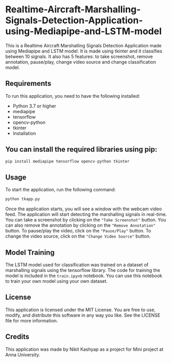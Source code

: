 # Realtime-Aircraft-Marshalling-Signals-Detection-Application-using-Mediapipe-and-LSTM-model
This is a Realtime Aircraft Marshalling Signals Detection Application made using Mediapipe and LSTM model. It is made using tkinter and it classifies between 10 signals. It also has 5 features: to take screenshot, remove annotation, pause/play, change video source and change classification model.

## Requirements
To run this application, you need to have the following installed:

* Python 3.7 or higher
* mediapipe
* tensorflow
* opencv-python
* tkinter
* Installation
## You can install the required libraries using pip:

```python
pip install mediapipe tensorflow opencv-python tkinter
```

## Usage
To start the application, run the following command:
```python
python tkapp.py
```

Once the application starts, you will see a window with the webcam video feed. The application will start detecting the marshalling signals in real-time. You can take a screenshot by clicking on the `"Take Screenshot"` button. You can also remove the annotation by clicking on the `"Remove Annotation"` button. To pause/play the video, click on the `"Pause/Play"` button. To change the video source, click on the `"Change Video Source"` button.

## Model Training
The LSTM model used for classification was trained on a dataset of marshalling signals using the tensorflow library. The code for training the model is included in the `train.ipynb` notebook. You can use this notebook to train your own model using your own dataset.

## License
This application is licensed under the MIT License. You are free to use, modify, and distribute this software in any way you like. See the LICENSE file for more information.

## Credits
This application was made by Nikit Kashyap as a project for Mini project at Anna University.
